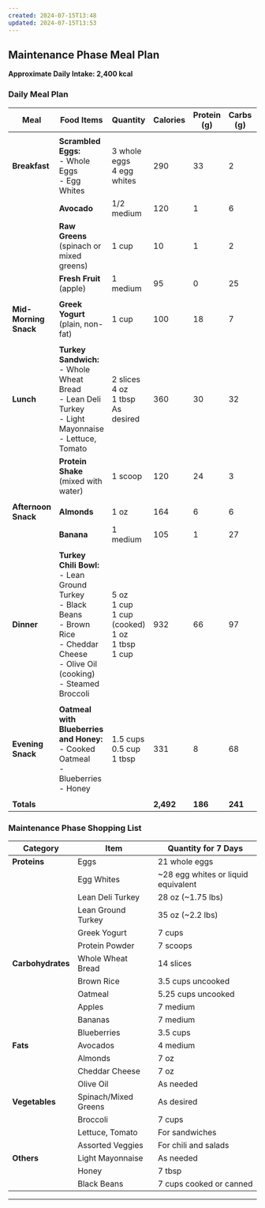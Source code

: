 ```yaml
---
created: 2024-07-15T13:48
updated: 2024-07-15T13:53
---
```

## **Maintenance Phase Meal Plan**

**Approximate Daily Intake: 2,400 kcal**

### **Daily Meal Plan**

| **Meal** | **Food Items** | **Quantity** | **Calories** | **Protein (g)** | **Carbs (g)** | **Fat (g)** |
| -------- | -------------- | ------------ | ------------ | --------------- | ------------- | ----------- |
|          |                |              |              |                 |               |             |
|**Breakfast**|**Scrambled Eggs:**  <br>- Whole Eggs  <br>- Egg Whites|3 whole eggs  <br>4 egg whites|290|33|2|16|
||**Avocado**|1/2 medium|120|1|6|11|
||**Raw Greens** (spinach or mixed greens)|1 cup|10|1|2|0|
||**Fresh Fruit** (apple)|1 medium|95|0|25|0|
|   |   |   |   |   |   |   |
|**Mid-Morning Snack**|**Greek Yogurt** (plain, non-fat)|1 cup|100|18|7|0|
|   |   |   |   |   |   |   |
|**Lunch**|**Turkey Sandwich:**  <br>- Whole Wheat Bread  <br>- Lean Deli Turkey  <br>- Light Mayonnaise  <br>- Lettuce, Tomato|2 slices  <br>4 oz  <br>1 tbsp  <br>As desired|360|30|32|5|
||**Protein Shake** (mixed with water)|1 scoop|120|24|3|1|
|   |   |   |   |   |   |   |
|**Afternoon Snack**|**Almonds**|1 oz|164|6|6|14|
||**Banana**|1 medium|105|1|27|0|
|   |   |   |   |   |   |   |
|**Dinner**|**Turkey Chili Bowl:**  <br>- Lean Ground Turkey  <br>- Black Beans  <br>- Brown Rice  <br>- Cheddar Cheese  <br>- Olive Oil (cooking)  <br>- Steamed Broccoli|5 oz  <br>1 cup  <br>1 cup (cooked)  <br>1 oz  <br>1 tbsp  <br>1 cup|932|66|97|37|
|   |   |   |   |   |   |   |
|**Evening Snack**|**Oatmeal with Blueberries and Honey:**  <br>- Cooked Oatmeal  <br>- Blueberries  <br>- Honey|1.5 cups  <br>0.5 cup  <br>1 tbsp|331|8|68|3|
|   |   |   |   |   |   |   |
|**Totals**|||**2,492**|**186**|**241**|**86**|

### **Maintenance Phase Shopping List**

|**Category**|**Item**|**Quantity for 7 Days**|
|---|---|---|
|**Proteins**|Eggs|21 whole eggs|
||Egg Whites|~28 egg whites or liquid equivalent|
||Lean Deli Turkey|28 oz (~1.75 lbs)|
||Lean Ground Turkey|35 oz (~2.2 lbs)|
||Greek Yogurt|7 cups|
||Protein Powder|7 scoops|
|**Carbohydrates**|Whole Wheat Bread|14 slices|
||Brown Rice|3.5 cups uncooked|
||Oatmeal|5.25 cups uncooked|
||Apples|7 medium|
||Bananas|7 medium|
||Blueberries|3.5 cups|
|**Fats**|Avocados|4 medium|
||Almonds|7 oz|
||Cheddar Cheese|7 oz|
||Olive Oil|As needed|
|**Vegetables**|Spinach/Mixed Greens|As desired|
||Broccoli|7 cups|
||Lettuce, Tomato|For sandwiches|
||Assorted Veggies|For chili and salads|
|**Others**|Light Mayonnaise|As needed|
||Honey|7 tbsp|
||Black Beans|7 cups cooked or canned|

---
